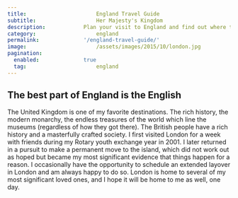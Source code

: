 ```yaml
---
title:						England Travel Guide
subtitle:					Her Majesty's Kingdom
description:			Plan your visit to England and find out where to go and what to do in England. Read about itineraries, activities, places to stay and travel essentials.
category:					england
permalink: 				'/england-travel-guide/'
image:						/assets/images/2015/10/london.jpg
pagination: 
  enabled: 				true
  tag: 						england
---
```


## The best part of England is the English

The United Kingdom is one of my favorite destinations. The rich history, the modern monarchy, the endless treasures of the world which line the museums (regardless of how they got there). The British people have a rich history and a masterfully crafted society. I first visited London for a week with friends during my Rotary youth exchange year in 2001. I later returned in a pursuit to make a permanent move to the island, which did not work out as hoped but became my most significant evidence that things happen for a reason. I occasionally have the opportunity to schedule an extended layover in London and am always happy to do so. London is home to several of my most significant loved ones, and I hope it will be home to me as well, one day.